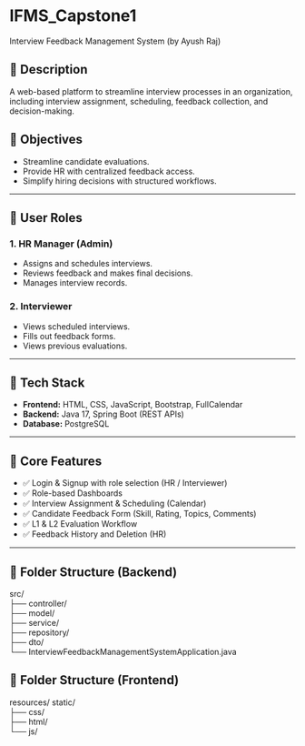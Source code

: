 # IFMS_Capstone1
Interview Feedback Management System (by Ayush Raj)

## 📌 Description
A web-based platform to streamline interview processes in an organization, including interview assignment, scheduling, feedback collection, and decision-making.

## 🎯 Objectives
- Streamline candidate evaluations.
- Provide HR with centralized feedback access.
- Simplify hiring decisions with structured workflows.

---

## 👥 User Roles

### 1. HR Manager (Admin)
- Assigns and schedules interviews.
- Reviews feedback and makes final decisions.
- Manages interview records.

### 2. Interviewer
- Views scheduled interviews.
- Fills out feedback forms.
- Views previous evaluations.

---

## 🔧 Tech Stack

- **Frontend:** HTML, CSS, JavaScript, Bootstrap, FullCalendar  
- **Backend:** Java 17, Spring Boot (REST APIs)  
- **Database:** PostgreSQL  

---

## 🧩 Core Features

- ✅ Login & Signup with role selection (HR / Interviewer)  
- ✅ Role-based Dashboards  
- ✅ Interview Assignment & Scheduling (Calendar)  
- ✅ Candidate Feedback Form (Skill, Rating, Topics, Comments)  
- ✅ L1 & L2 Evaluation Workflow  
- ✅ Feedback History and Deletion (HR)

---

## 📁 Folder Structure (Backend)  

src/  
├── controller/  
├── model/  
├── service/  
├── repository/  
├── dto/  
└── InterviewFeedbackManagementSystemApplication.java  

## 📁 Folder Structure (Frontend)  

resources/ static/  
├── css/  
├── html/  
└── js/  
